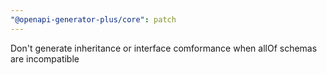 ```yaml
---
"@openapi-generator-plus/core": patch
---
```


Don't generate inheritance or interface comformance when allOf schemas are incompatible
